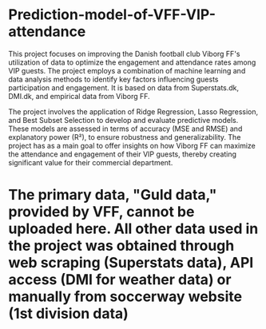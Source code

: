 # Prediction-model-of-VFF-VIP-attendance

This project focuses on improving the Danish football club Viborg FF's utilization of data to optimize the engagement and attendance rates among VIP guests. The project employs a combination of machine learning and data analysis methods to identify key factors influencing guests participation and engagement. It is based on data from Superstats.dk, DMI.dk, and empirical data from Viborg FF.

The project involves the application of Ridge Regression, Lasso Regression, and Best Subset Selection to develop and evaluate predictive models. These models are assessed in terms of accuracy (MSE and RMSE) and explanatory power (R²),  to ensure robustness and generalizability. 
The project has as a main goal to offer insights on how Viborg FF can maximize the attendance and engagement of their VIP guests, thereby creating significant value for their commercial department.

# The primary data, "Guld data," provided by VFF, cannot be uploaded here. All other data used in the project was obtained through web scraping (Superstats data), API access (DMI for weather data) or manually from soccerway website (1st division data)






